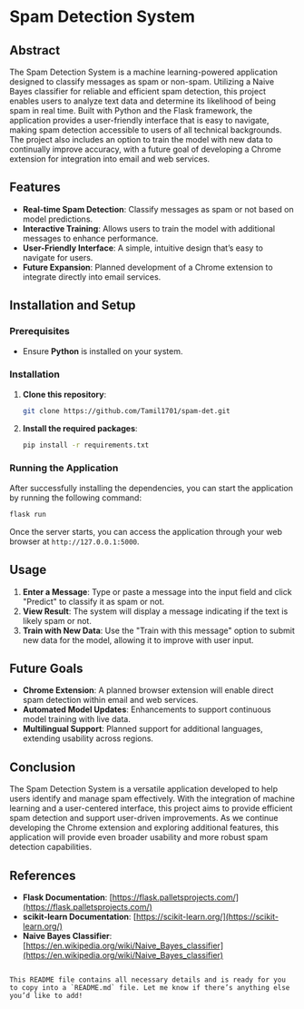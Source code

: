 # Spam Detection System

## Abstract
The Spam Detection System is a machine learning-powered application designed to classify messages as spam or non-spam. Utilizing a Naive Bayes classifier for reliable and efficient spam detection, this project enables users to analyze text data and determine its likelihood of being spam in real time. Built with Python and the Flask framework, the application provides a user-friendly interface that is easy to navigate, making spam detection accessible to users of all technical backgrounds. The project also includes an option to train the model with new data to continually improve accuracy, with a future goal of developing a Chrome extension for integration into email and web services.

## Features
- **Real-time Spam Detection**: Classify messages as spam or not based on model predictions.
- **Interactive Training**: Allows users to train the model with additional messages to enhance performance.
- **User-Friendly Interface**: A simple, intuitive design that’s easy to navigate for users.
- **Future Expansion**: Planned development of a Chrome extension to integrate directly into email services.

## Installation and Setup

### Prerequisites
- Ensure **Python** is installed on your system.

### Installation

1. **Clone this repository**:
   ```bash
   git clone https://github.com/Tamil1701/spam-det.git
   ```

2. **Install the required packages**:
   ```bash
   pip install -r requirements.txt
   ```

### Running the Application

After successfully installing the dependencies, you can start the application by running the following command:

```bash
flask run
```

Once the server starts, you can access the application through your web browser at `http://127.0.0.1:5000`.

## Usage
1. **Enter a Message**: Type or paste a message into the input field and click "Predict" to classify it as spam or not.
2. **View Result**: The system will display a message indicating if the text is likely spam or not.
3. **Train with New Data**: Use the "Train with this message" option to submit new data for the model, allowing it to improve with user input.

## Future Goals

- **Chrome Extension**: A planned browser extension will enable direct spam detection within email and web services.
- **Automated Model Updates**: Enhancements to support continuous model training with live data.
- **Multilingual Support**: Planned support for additional languages, extending usability across regions.

## Conclusion
The Spam Detection System is a versatile application developed to help users identify and manage spam effectively. With the integration of machine learning and a user-centered interface, this project aims to provide efficient spam detection and support user-driven improvements. As we continue developing the Chrome extension and exploring additional features, this application will provide even broader usability and more robust spam detection capabilities.

## References
- **Flask Documentation**: [https://flask.palletsprojects.com/](https://flask.palletsprojects.com/)
- **scikit-learn Documentation**: [https://scikit-learn.org/](https://scikit-learn.org/)
- **Naive Bayes Classifier**: [https://en.wikipedia.org/wiki/Naive_Bayes_classifier](https://en.wikipedia.org/wiki/Naive_Bayes_classifier)
```

This README file contains all necessary details and is ready for you to copy into a `README.md` file. Let me know if there’s anything else you’d like to add!